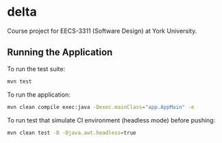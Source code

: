 # delta
Course project for EECS-3311 (Software Design) at York University.

## Running the Application
To run the test suite:

```bash
mvn test
```
To run the application:

```bash
mvn clean compile exec:java -Dexec.mainClass="app.AppMain" -e
```

To run test that simulate CI environment (headless mode) before pushing:

```bash
mvn clean test -B -Djava.awt.headless=true
```

